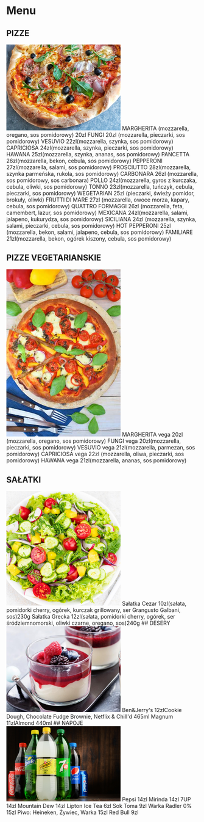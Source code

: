 # Menu 

## PIZZE
<img src = "PizzeriaCDV/domowa.jpg" width = 300>
MARGHERITA (mozzarella, oregano, sos pomidorowy)     20zl
FUNGI 20zl (mozzarella, pieczarki, sos pomidorowy)
VESUVIO 22zl(mozzarella, szynka, sos pomidorowy) 
CAPRICIOSA 24zl(mozzarella, szynka, pieczarki, sos pomidorowy) 
HAWANA 25zl(mozzarella, szynka, ananas, sos pomidorowy) 
PANCETTA 26zl(mozzarella, bekon, cebula, sos pomidorowy)
PEPPERONI 27zl(mozzarella, salami, sos pomidorowy) 
PROSCIUTTO 28zl(mozzarella, szynka parmeńska, rukola, sos pomidorowy)
CARBONARA 26zl (mozzarella, sos pomidorowy, sos carbonara)  
POLLO 24zl(mozzarella, gyros z kurczaka, cebula, oliwki, sos pomidorowy)
TONNO 23zl(mozzarella, tuńczyk, cebula, pieczarki, sos pomidorowy)                 
WEGETARIAN 25zl (pieczarki, świeży pomidor, brokuły, oliwki)  
FRUTTI DI MARE 27zl (mozzarella, owoce morza, kapary, cebula, sos pomidorowy)
QUATTRO FORMAGGI 26zl (mozzarella, feta, camembert, lazur, sos pomidorowy)  
MEXICANA 24zl(mozzarella, salami, jalapeno, kukurydza, sos pomidorowy) 
SICILIANA 24zl (mozzarella, szynka, salami, pieczarki, cebula, sos pomidorowy)  
HOT PEPPERONI 25zl (mozzarella, bekon, salami, jalapeno, cebula, sos pomidorowy) 
FAMILIARE 21zl(mozzarella, bekon, ogórek kiszony, cebula, sos pomidorowy)

## PIZZE VEGETARIANSKIE
<img src = "PizzeriaCDV/pizza_wegetarianska1_mobile.jpg" width = 300>
MARGHERITA vega 20zl (mozzarella, oregano, sos pomidorowy)  
FUNGI vega 20zl(mozzarella, pieczarki, sos pomidorowy)     
VESUVIO vega 21zl(mozzarella, parmezan, sos pomidorowy)     
CAPRICIOSA vega 22zl (mozzarella, oliwa, pieczarki, sos pomidorowy)    
HAWANA vega 21zl(mozzarella, ananas, sos pomidorowy)


## SAŁATKI 
 <img src = "PizzeriaCDV/salatki.jpg" width = 300>
Sałatka Cezar 10zl(sałata, pomidorki cherry, ogórek, kurczak grillowany, ser Grangusto Galbani, sos)230g
Sałatka Grecka 12zl(sałata, pomidorki cherry, ogórek, ser śródziemnomorski, oliwki czarne, oregano, sos)240g
## DESERY
<img src = "PizzeriaCDV/deser-na-upalne-dni-30-sprawdzonych-przepisow-na-lato-2455988.jpg" width = 300>
Ben&Jerry's 12zlCookie Dough, Chocolate Fudge Brownie, Netflix & Chill'd 465ml
Magnum 11zlAlmond 440ml
## NAPOJE 
<img src = "PizzeriaCDV/kolorowe-napoje.jpg" width = 300>
Pepsi      14zl                   
Mirinda        14zl            
7UP               14zl
Mountain Dew          14zl 
Lipton Ice Tea    6zl
Sok Toma   9zl
Warka Radler 0%  15zl
Piwo: Heineken, Żywiec, Warka 15zl
Red Bull   9zl


